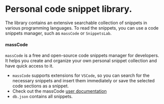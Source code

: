 # Personal code snippet library.

The library contains an extensive searchable collection of snippets in various programming languages. To read the snippets, you can use a code snippets manager, such as ``massCode`` or ``SnippetsLab``. 

#### massCode

``massCode`` is a  free and open-source code snippets manager for developers. It helps you create and organize your own personal snippet collection and have quick access to it.

- ``massCode`` supports extensions for ``VSCode``, so you can search for the necessary snippets and insert them immediately or save the selected code sections as a snippet.
- Check out the massCode [user documentation](https://masscode.io/documentation/)
- ``db.json`` contains all snippets.